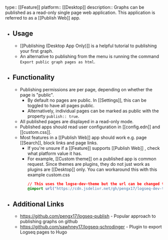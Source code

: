 type:: [[Feature]]
platform:: [[Desktop]]
description:: Graphs can be published as a read-only single page web application. This application is referred to as a [[Publish Web]] app.

- ## Usage
	- [[Publishing (Desktop App Only)]] is a helpful tutorial to publishing your first graph.
	- An alternative to publishing from the menu is running the command `Export public graph pages as html`.
- ## Functionality
	- Publishing permissions are per page, depending on whether the page is "public".
		- By default no pages are public. In [[Settings]], this can be toggled to have all pages public.
		- Alternatively, individual pages can be marked as public with the property `publish:: true`.
	- All published pages are displayed in a read-only mode.
	- Published apps should read user configuration in [[config.edn]] and [[custom.css]].
	- Most features in a [[Publish Web]] app should work e.g. page [[Search]], block links and page links.
		- If you're unsure if a [[Feature]] supports [[Publish Web]] , check what platform value it has.
		- For example, [[Custom theme]] on a published app is common request. Since themes are plugins, they do not just work as plugins are [[Desktop]] only. You can workaround this with this example custom.css
		  ```css
		  // This uses the logse-dev-theme but the url can be changed to any theme's github url
		  @import url("https://cdn.jsdelivr.net/gh/pengx17/logseq-dev-theme@main/custom.css");
		  ```
- ## Additional Links
	- https://github.com/pengx17/logseq-publish - Popular approach to publishing graphs on github
	- https://github.com/sawhney17/logseq-schrodinger - Plugin to export Logseq pages to Hugo